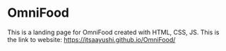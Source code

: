# OmniFood
This is a landing page for OmniFood created with HTML, CSS, JS.
This is the link to website: https://itsaayushi.github.io/OmniFood/
